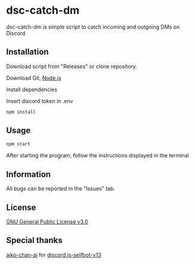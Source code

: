 # dsc-catch-dm

dsc-catch-dm is simple script to catch incoming and outgoing DMs on Discord

## Installation

Download script from "Releases" or clone repository.

Download Git, [Node.js](https://nodejs.org/en/download/)

Install dependencies

Insert discord token in .env
```bash
npm install
```

## Usage

```bash
npm start
```

After starting the program, follow the instructions displayed in the terminal

## Information

All bugs can be reported in the "Issues" tab.

## License

[GNU General Public License v3.0](https://choosealicense.com/licenses/gpl-3.0/)

## Special thanks

[aiko-chan-ai](https://github.com/aiko-chan-ai) for [discord.js-selfbot-v13](https://github.com/aiko-chan-ai/discord.js-selfbot-v13)